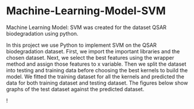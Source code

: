 # Machine-Learning-Model-SVM
Machine Learning Model: SVM was created for the dataset QSAR biodegradation using python.

In this project we use Python to implement SVM on the QSAR biodegradation dataset. First, we import the important libraries and the chosen dataset. Next, we select the best features using the wrapper method and assign those features to x variable. Then we split the dataset into testing and training data before choosing the best kernels to build the model. We fitted the training dataset for all the kernels and predicted the data for both training dataset and testing dataset. The figures below show graphs of the test dataset against the predicted dataset.

!
